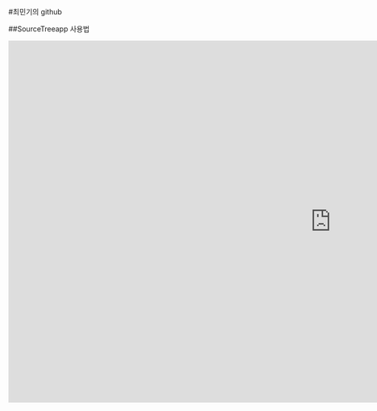 #최민기의 github

##SourceTreeapp 사용법

<iframe width="1280" height="720" src="https://www.youtube.com/embed/wocPm0yf8QE" frameborder="0" allow="accelerometer; autoplay; clipboard-write; encrypted-media; gyroscope; picture-in-picture" allowfullscreen></iframe>
